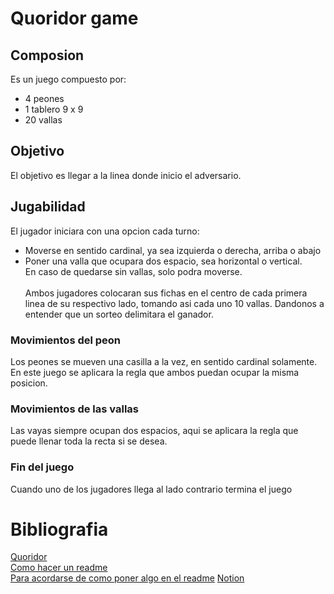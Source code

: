 # Quoridor game
## Composion
Es un juego compuesto por: 
* 4 peones
* 1 tablero 9 x 9
* 20 vallas
## Objetivo
El objetivo es llegar a la linea donde inicio el adversario.
## Jugabilidad
El jugador iniciara con una opcion cada turno:
* Moverse en sentido cardinal, ya sea izquierda o derecha, arriba o abajo
* Poner una valla que ocupara dos espacio, sea horizontal o vertical.<br/>
  En caso de quedarse sin vallas, solo podra moverse.<br/><br/>
  Ambos jugadores colocaran sus fichas en el centro de cada primera linea de su respectivo lado, tomando asi cada uno 10 vallas. Dandonos a entender que un sorteo delimitara el ganador. 
 ### Movimientos del peon 
 Los peones se mueven una casilla a la vez, en sentido cardinal solamente. En este juego se aplicara la regla que ambos puedan ocupar la misma posicion. 
 ### Movimientos de las vallas
 Las vayas siempre ocupan dos espacios, aqui se aplicara la regla que puede llenar toda la recta si se desea.
 ### Fin del juego
 Cuando uno de los jugadores llega al lado contrario termina el juego

# Bibliografia
[Quoridor](https://www.ultraboardgames.com/quoridor/game-rules.php)<br/>
[Como hacer un readme](https://docs.github.com/en/get-started/writing-on-github/getting-started-with-writing-and-formatting-on-github/basic-writing-and-formatting-syntax)<br/>
[Para acordarse de como poner algo en el readme](https://markdown.es/sintaxis-markdown/)
[Notion](https://incredible-paprika-7a4.notion.site/Proyecto-final-de-desarrollo-77b7fbf152214fd192853cc9cc119921)

